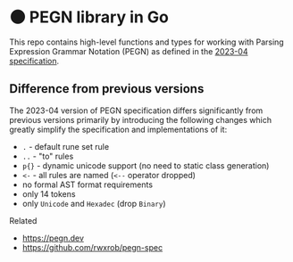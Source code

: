 # 🌑 PEGN library in Go

This repo contains high-level functions and types for working with Parsing Expression Grammar Notation (PEGN) as defined in the [2023-04 specification](https://github.com/rwxrob/pegn-spec). 

## Difference from previous versions

The 2023-04 version of PEGN specification differs significantly from previous versions primarily by introducing the following changes which greatly simplify the specification and implementations of it:

* `.` - default rune set rule
* `..` - "to" rules
* `p{}` - dynamic unicode support (no need to static class generation)
* `<-` - all rules are named (`<--` operator dropped)
* no formal AST format requirements
* only 14 tokens
* only `Unicode` and `Hexadec` (drop `Binary`)

Related

* <https://pegn.dev>
* <https://github.com/rwxrob/pegn-spec>
